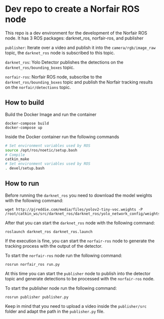 # Dev repo to create a Norfair ROS node

This repo is a dev environment for the development of the Norfair ROS node. It has 3 ROS packages: darknet_ros, norfair-ros, and publisher

`publisher`: Iterate over a video and publish it into the `camera/rgb/image_raw` topic, the `darknet_ros` node is subscribed to this topic.

`darknet_ros`: Yolo Detector publishes the detections on the `darknet_ros/bounding_boxes` topic.

`norfair-ros`: Norfair ROS node, subscribe to the `darknet_ros/bounding_boxes` topic and publish the Norfair tracking results on the `norfair/detections` topic.

## How to build

Build the Docker Image and run the container

```
docker-compose build
docker-compose up
```

Inside the Docker container run the following commands

```sh
# Set environment variables used by ROS
source /opt/ros/noetic/setup.bash
# Compile
catkin_make
# Set environment variables used by ROS
. devel/setup.bash
```

## How to run

Before running the `darknet_ros` you need to download the model weights with the following command:

```
wget http://pjreddie.com/media/files/yolov2-tiny-voc.weights -P /root/catkin_ws/src/darknet_ros/darknet_ros/yolo_network_config/weights
```

After that you can start the `darknet_ros` node with the following command:

```
roslaunch darknet_ros darknet_ros.launch
```

If the execution is fine, you can start the `norfair-ros` node to generate the tracking process with the output of the detector.

To start the `norfair-ros` node run the following command:

```
rosrun norfair_ros run.py
```

At this time you can start the `publisher` node to publish into the detector topic and generate detections to be processed with the `norfair-ros` node.

To start the publisher node run the following command:

```
rosrun publisher publisher.py
```

Keep in mind that you need to upload a video inside the `publisher/src` folder and adapt the path in the `publisher.py` file.
